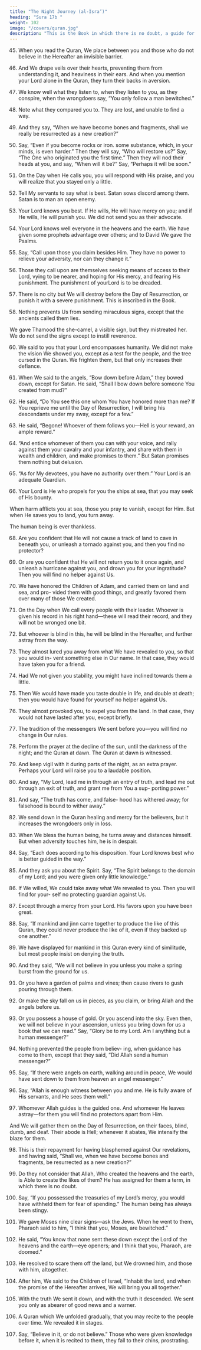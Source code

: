 ```yaml
---
title: "The Night Journey (al-Isra’)"
heading: "Sura 17b "
weight: 102
image: "/covers/quran.jpg"
description: "This is the Book in which there is no doubt, a guide for the righteous."
---
```




45. When you read the Quran, We place between you and those who do not believe in
the Hereafter an invisible barrier.

46. And We drape veils over their hearts, preventing them from understanding it, and
heaviness in their ears. And when you mention your Lord alone in the Quran, they turn
their backs in aversion.

47. We know well what they listen to, when they listen to you, as they conspire, when the
wrongdoers say, “You only follow a man bewitched.”

48. Note what they compared you to. They are lost, and unable to find a way.

49. And they say, “When we have become bones and fragments, shall we really be resurrected as a new creation?”

50. Say, “Even if you become rocks or iron. some substance, which, in your minds, is even harder.” Then they will say, “Who will
restore us?” Say, “The One who originated you the first time.” Then they will nod their heads at you, and say, “When will it be?” Say, “Perhaps it will be soon.”

52. On the Day when He calls you, you will respond with His praise, and you will realize
that you stayed only a little.

53. Tell My servants to say what is best. Satan sows discord among them. Satan is to man an open enemy.

54. Your Lord knows you best. If He wills, He will have mercy on you; and if He wills, He
will punish you. We did not send you as their advocate.

55. Your Lord knows well everyone in the heavens and the earth. We have given some prophets advantage over others; and to David
We gave the Psalms.

56. Say, “Call upon those you claim besides Him. They have no power to relieve your adversity, nor can they change it.”
 
57. Those they call upon are themselves seeking means of access to their Lord, vying to be nearer, and hoping for His mercy, and fearing His punishment. The punishment of yourLord is to be dreaded.

58. There is no city but We will destroy before the Day of Resurrection, or punish it with a
severe punishment. This is inscribed in the Book.

59. Nothing prevents Us from sending miraculous signs, except that the ancients called them lies. 

We gave Thamood the she-camel, a visible sign, but they mistreated her. We do not send the signs except to instill reverence.

60. We said to you that your Lord encompasses humanity. We did not make the vision
We showed you, except as a test for the people, and the tree cursed in the Quran. We frighten them, but that only increases their defiance.

61. When We said to the angels, “Bow down before Adam,” they bowed down, except for
Satan. He said, “Shall I bow down before someone You created from mud?”

62. He said, “Do You see this one whom You have honored more than me? If You reprieve
me until the Day of Resurrection, I will bring his descendants under my sway, except for a few.”

63. He said, “Begone! Whoever of them follows you—Hell is your reward, an ample reward.”

64. “And entice whomever of them you can with your voice, and rally against them your
cavalry and your infantry, and share with them in wealth and children, and make
promises to them.” But Satan promises them nothing but delusion.

65. “As for My devotees, you have no authority over them.” Your Lord is an adequate Guardian.

66. Your Lord is He who propels for you the ships at sea, that you may seek of His bounty.

When harm afflicts you at sea, those you pray to vanish, except for Him. But when He
saves you to land, you turn away. 

The human being is ever thankless.

68. Are you confident that He will not cause a track of land to cave in beneath you, or unleash a tornado against you, and then you find no protector?

69. Or are you confident that He will not return you to it once again, and unleash a hurricane against you, and drown you for your ingratitude? Then you will find no helper against Us.

70. We have honored the Children of Adam, and carried them on land and sea, and pro-
vided them with good things, and greatly favored them over many of those We created.

71. On the Day when We call every people with their leader. Whoever is given his record in his right hand—these will read their record, and they will not be wronged one bit.

72. But whoever is blind in this, he will be blind in the Hereafter, and further astray from the way.

73. They almost lured you away from what We
have revealed to you, so that you would in-
vent something else in Our name. In that
case, they would have taken you for a friend.
74. Had We not given you stability, you might
have inclined towards them a little.

75. Then We would have made you taste double in life, and double at death; then you would have found for yourself no helper against Us.

76. They almost provoked you, to expel you from the land. In that case, they would not
have lasted after you, except briefly.

77. The tradition of the messengers We sent before you—you will find no change in Our rules.

78. Perform the prayer at the decline of the sun, until the darkness of the night; and the
Quran at dawn. The Quran at dawn is witnessed.


67. And keep vigil with it during parts of the
night, as an extra prayer. Perhaps your Lord
will raise you to a laudable position.
80. And say, “My Lord, lead me in through an
entry of truth, and lead me out through an
exit of truth, and grant me from You a sup-
porting power.”

81. And say, “The truth has come, and false-
hood has withered away; for falsehood is
bound to wither away.”
82. We send down in the Quran healing and
mercy for the believers, but it increases the
wrongdoers only in loss.
83. When We bless the human being, he turns
away and distances himself. But when adversity touches him, he is in despair.

84. Say, “Each does according to his disposition. Your Lord knows best who is better guided in the way.”

85. And they ask you about the Spirit. Say, “The Spirit belongs to the domain of my
Lord; and you were given only little knowledge.”

86. If We willed, We could take away what We revealed to you. Then you will find for your-
self no protecting guardian against Us.

87. Except through a mercy from your Lord. His favors upon you have been great.

88. Say, “If mankind and jinn came together to produce the like of this Quran, they could
never produce the like of it, even if they backed up one another.”

89. We have displayed for mankind in this Quran every kind of similitude, but most
people insist on denying the truth.

90. And they said, “We will not believe in you
unless you make a spring burst from the ground for us.

91. Or you have a garden of palms and vines; then cause rivers to gush pouring through
them.

92. Or make the sky fall on us in pieces, as you claim, or bring Allah and the angels before us.


93. Or you possess a house of gold. Or you ascend into the sky. Even then, we will not believe in your ascension, unless you bring down for us a book that we can read.” Say, “Glory be to my Lord. Am I anything but a human messenger?”

94. Nothing prevented the people from believ-
ing, when guidance has come to them, except
that they said, “Did Allah send a human messenger?”

95. Say, “If there were angels on earth, walking
around in peace, We would have sent down to them from heaven an angel messenger.”

96. Say, “Allah is enough witness between you and me. He is fully aware of His servants, and He sees them well.”

97. Whomever Allah guides is the guided one. And whomever He leaves astray—for them you will find no protectors apart from Him.

And We will gather them on the Day of Resurrection, on their faces, blind, dumb, and deaf. Their abode is Hell; whenever it abates, We intensify the blaze for them.

98. This is their repayment for having blasphemed against Our revelations, and having said, “Shall we, when we have become bones and fragments, be resurrected as a new creation?”

99. Do they not consider that Allah, Who created the heavens and the earth, is Able to create the likes of them? He has assigned for them a term, in which there is no doubt. <!-- But
the wrongdoers persist in denying the truth. -->

100. Say, “If you possessed the treasuries of my Lord’s mercy, you would have withheld them for fear of spending.” The human being has always been stingy.

101. We gave Moses nine clear signs—ask the Jews. When he went to them, Pharaoh said to him, “I think that you, Moses, are bewitched.”

102. He said, “You know that none sent these down except the Lord of the heavens and the earth—eye openers; and I think that you,
Pharaoh, are doomed.”

103. He resolved to scare them off the land, but We drowned him, and those with him, altogether.

104. After him, We said to the Children of Israel, “Inhabit the land, and when the promise of the Hereafter arrives, We will bring you all together.”

105. With the truth We sent it down, and with the truth it descended. We sent you only as abearer of good news and a warner.

106. A Quran which We unfolded gradually, that you may recite to the people over time. We revealed it in stages.

107. Say, “Believe in it, or do not believe.” Those who were given knowledge before it, when it is recited to them, they fall to their chins, prostrating.

<!-- 108. And they say, “Glory to our Lord. The promise of our Lord is fulfilled.”

109. And they fall to their chins, weeping, and it adds to their humility.

110. Say, “Call Him Allah, or call Him the Most Merciful. Whichever name you use, to Him
belong the Best Names.” And be neither loud in your prayer, nor silent in it, but follow a
course in between.

111. And say, “Praise be to Allah, who has not begotten a son, nor has He a partner in sov-
ereignty, nor has He an ally out of weakness,
and glorify Him constantly.”

 -->